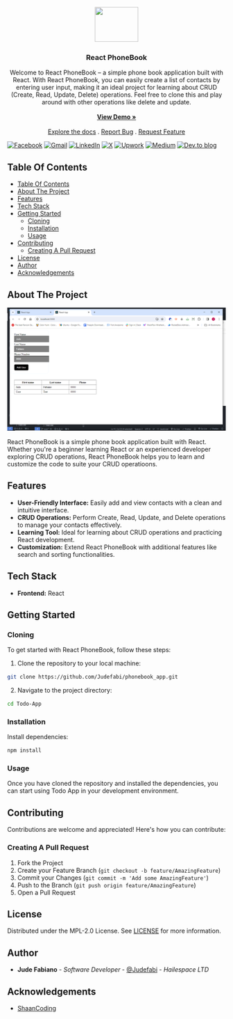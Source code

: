 <p align="center">
  <a href="https://github.com/ShaanCoding/ReadME-Generator">
    <!-- <img src="images/logo.png" alt="Logo" width="80" height="80"> -->
    <img src="https://media.giphy.com/media/v1.Y2lkPTc5MGI3NjExZDQwc2RnMnN3ZjhrNDB3MG9heHVidmh2bDV0M2xzOW01ZXN2MzNyaCZlcD12MV9naWZzX3NlYXJjaCZjdD1n/WoWm8YzFQJg5i/giphy.gif" width="100" height="80"/>
  </a>

  <h3 align="center">React PhoneBook</h3>

  <p align="center">
    Welcome to React PhoneBook – a simple phone book application built with React. With React PhoneBook, you can easily create a list of contacts by entering user input, making it an ideal project for learning about CRUD (Create, Read, Update, Delete) operations. Feel free to clone this and play around with other operations like delete and update.
    <br/>
    <br/>
    <a href="https://github.com/Judefabi/phonebook_app"><strong>View Demo »</strong></a>
    <br/>
    <br/>
    <a href="https://github.com/Judefabi/phonebook_app">Explore the docs</a>
    .
    <a href="https://github.com/Judefabi/phonebook_app/issues">Report Bug</a>
    .
    <a href="https://github.com/Judefabi/phonebook_app/issues">Request Feature</a> 
  </p>
</p>

[![Facebook](https://img.shields.io/badge/Facebook-%231877F2.svg?style=for-the-badge&logo=Facebook&logoColor=white)](https://web.facebook.com/jude.fabiano) [![Gmail](https://img.shields.io/badge/Gmail-D14836?style=for-the-badge&logo=gmail&logoColor=white)](https://mail.to:judefabiano99@gmail.com/) [![LinkedIn](https://img.shields.io/badge/linkedin-%230077B5.svg?style=for-the-badge&logo=linkedin&logoColor=white)](https://www.linkedin.com/in/jude-fabiano-2a7786167/) [![X](https://img.shields.io/badge/X-%23000000.svg?style=for-the-badge&logo=X&logoColor=white)](https://twitter.com/I_JFabiano) [![Upwork](https://img.shields.io/badge/UpWork-6FDA44?style=for-the-badge&logo=Upwork&logoColor=white)](https://www.upwork.com/freelancers/~01b19999d6770ed1f1) [![Medium](https://img.shields.io/badge/Medium-12100E?style=for-the-badge&logo=medium&logoColor=white)](https://medium.com/@judefabiano99) [![Dev.to blog](https://img.shields.io/badge/dev.to-0A0A0A?style=for-the-badge&logo=dev.to&logoColor=white)](https://dev.to/judefabi)

## Table Of Contents

- [Table Of Contents](#table-of-contents)
- [About The Project](#about-the-project)
- [Features](#features)
- [Tech Stack](#tech-stack)
- [Getting Started](#getting-started)
  - [Cloning](#cloning)
  - [Installation](#installation)
  - [Usage](#usage)
- [Contributing](#contributing)
  - [Creating A Pull Request](#creating-a-pull-request)
- [License](#license)
- [Author](#author)
- [Acknowledgements](#acknowledgements)

## About The Project

![Screen Shot](phonebook.png)

React PhoneBook is a simple phone book application built with React. Whether you're a beginner learning React or an experienced developer exploring CRUD operations, React PhoneBook helps you to learn and customize the code to suite your CRUD operatioons.

## Features

- **User-Friendly Interface:** Easily add and view contacts with a clean and intuitive interface.
- **CRUD Operations:** Perform Create, Read, Update, and Delete operations to manage your contacts effectively.
- **Learning Tool:** Ideal for learning about CRUD operations and practicing React development.
- **Customization:** Extend React PhoneBook with additional features like search and sorting functionalities.

## Tech Stack

- **Frontend:** React

## Getting Started

### Cloning

To get started with React PhoneBook, follow these steps:

1. Clone the repository to your local machine:

```sh
git clone https://github.com/Judefabi/phonebook_app.git
```

2. Navigate to the project directory:

```sh
cd Todo-App
```

### Installation

Install dependencies:

```sh
npm install
```

### Usage

Once you have cloned the repository and installed the dependencies, you can start using Todo App in your development environment.

## Contributing

Contributions are welcome and appreciated! Here's how you can contribute:

### Creating A Pull Request

1. Fork the Project
2. Create your Feature Branch (`git checkout -b feature/AmazingFeature`)
3. Commit your Changes (`git commit -m 'Add some AmazingFeature'`)
4. Push to the Branch (`git push origin feature/AmazingFeature`)
5. Open a Pull Request

## License

Distributed under the MPL-2.0 License. See [LICENSE](https://github.com/Judefabi/phonebook_app/blob/main/LICENSE.md) for more information.

## Author

- **Jude Fabiano** - _Software Developer_ - [@Judefabi](https://github.com/judefabi/) - _Hailespace LTD_

## Acknowledgements

- [ShaanCoding](https://github.com/ShaanCoding/)
